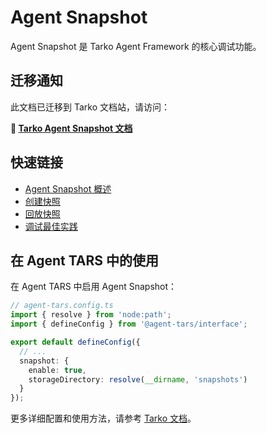 # Agent Snapshot

Agent Snapshot 是 Tarko Agent Framework 的核心调试功能。

## 迁移通知

此文档已迁移到 Tarko 文档站，请访问：

**📖 [Tarko Agent Snapshot 文档](https://tarko.ai/zh/guide/advanced/agent-snapshot)**

## 快速链接

- [Agent Snapshot 概述](https://tarko.ai/zh/guide/advanced/agent-snapshot#什么是-agent-snapshot)
- [创建快照](https://tarko.ai/zh/guide/advanced/agent-snapshot#创建快照)
- [回放快照](https://tarko.ai/zh/guide/advanced/agent-snapshot#回放快照)
- [调试最佳实践](https://tarko.ai/zh/guide/advanced/agent-snapshot#使用快照调试)

## 在 Agent TARS 中的使用

在 Agent TARS 中启用 Agent Snapshot：

```ts
// agent-tars.config.ts
import { resolve } from 'node:path';
import { defineConfig } from '@agent-tars/interface';

export default defineConfig({
  // ...
  snapshot: {
    enable: true,
    storageDirectory: resolve(__dirname, 'snapshots')
  }
});
```

更多详细配置和使用方法，请参考 [Tarko 文档](https://tarko.ai/zh/guide/advanced/agent-snapshot)。
